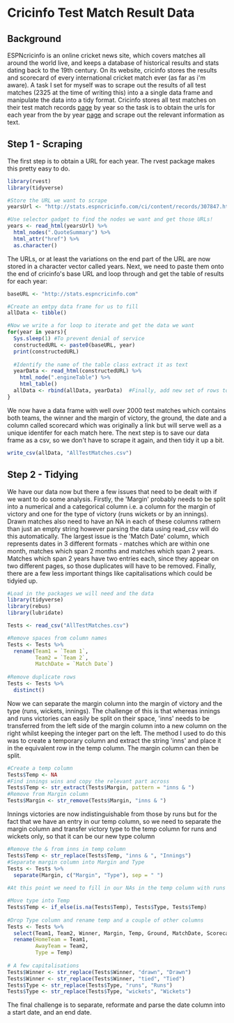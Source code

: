 Cricinfo Test Match Result Data
=============
Background
----------------------

ESPNcricinfo is an online cricket news site, which covers matches all around the world live, and keeps a database of historical results and stats dating back to the 19th century. On its website, cricinfo stores the results and scorecard of every international cricket match ever (as far as i'm aware). A task I set for myself was to scrape out the results of all test matches (2325 at the time of writing this) into a a single data frame and manipulate the data into a tidy format. Cricinfo stores all test matches on their test match records [page](http://stats.espncricinfo.com/ci/engine/records/index.html?class=1) by year so the task is to obtain the urls for each year from the by year [page](http://stats.espncricinfo.com/ci/content/records/307847.html) and scrape out the relevant information as text.

Step 1 - Scraping 
----------

The first step is to obtain a URL for each year. The rvest package makes this pretty easy to do.
```r
library(rvest)
library(tidyverse)

#Store the URL we want to scrape
yearsUrl <- "http://stats.espncricinfo.com/ci/content/records/307847.html"

#Use selector gadget to find the nodes we want and get those URLs!
years <- read_html(yearsUrl) %>%
  html_nodes(".QuoteSummary") %>%
  html_attr("href") %>%
  as.character()
  ```
  The URLs, or at least the variations on the end part of the URL are now stored in a character vector called years. Next, we need to paste them onto the end of cricinfo's base URL and loop through and get the table of results for each year:
```r
baseURL <- "http://stats.espncricinfo.com"

#Create an emtpy data frame for us to fill
allData <- tibble()

#Now we write a for loop to iterate and get the data we want
for(year in years){
  Sys.sleep(1) #To prevent denial of service
  constructedURL <- paste0(baseURL, year) 
  print(constructedURL) 
  
  #Identify the name of the table class extract it as text
  yearData <- read_html(constructedURL) %>%
    html_node(".engineTable") %>%
    html_table()
  allData <- rbind(allData, yearData)  #Finally, add new set of rows to the end of our empty data frame
}
```
We now have a data frame with well over 2000 test matches which contains both teams, the winner and the margin of victory, the ground, the date and a column called scorecard which was originally a link but will serve well as a unique identifer for each match here. The next step is to save our data frame as a csv, so we don't have to scrape it again, and then tidy it up a bit. 
```r
write_csv(allData, "AllTestMatches.csv")
```
Step 2 - Tidying 
----------------
We have our data now but there a few issues that need to be dealt with if we want to do some analysis. Firstly, the 'Margin' probably needs to be split into a numerical and a categorical column i.e. a column for the margin of victory and one for the type of victory (runs wickets or by an innings). Drawn matches also need to have an NA in each of these columns rathern than just an empty string however parsing the data using read_csv will do this automatically. The largest issue is the 'Match Date' column, which represents dates in 3 different formats - matches which are within one month, matches which span 2 months and matches which span 2 years. Matches which span 2 years have two entries each, since they appear on two different pages, so those duplicates will have to be removed. Finally, there are a few less important things like capitalisations which could be tidyied up.

```r
#Load in the packages we will need and the data
library(tidyverse)
library(rebus)
library(lubridate)

Tests <- read_csv("AllTestMatches.csv")

#Remove spaces from column names
Tests <- Tests %>%
  rename(Team1 = `Team 1`,
         Team2 = `Team 2`,
         MatchDate = `Match Date`)
         
#Remove duplicate rows
Tests <- Tests %>%
  distinct()
  ```
  
Now we can separate the margin column into the margin of victory and the type (runs, wickets, innings). The challenge of this is that whereas innings and runs victories can easily be split on their space, 'inns' needs to be transferred from the left side of the margin column into a new column on the right whilst keeping the integer part on the left. The method I used to do this was to create a temporary column and extract the string 'inns' and place it in the equivalent row in the temp column. The margin column can then be split.

```r
#Create a temp column
Tests$Temp <- NA
#Find innings wins and copy the relevant part across
Tests$Temp <- str_extract(Tests$Margin, pattern = "inns & ")
#Remove from Margin column 
Tests$Margin <- str_remove(Tests$Margin, "inns & ")
```
Innings victories are now indistinguishable from those by runs but for the fact that we have an entry in our temp column, so we need to separate the margin column and transfer victory type to the temp column for runs and wickets only, so that it can be our new type column

```r
#Remove the & from inns in temp column
Tests$Temp <- str_replace(Tests$Temp, "inns & ", "Innings")
#Separate margin column into Margin and Type
Tests <- Tests %>%
  separate(Margin, c("Margin", "Type"), sep = " ")
  
#At this point we need to fill in our NAs in the temp column with runs and wickets (where applicable)

#Move type into Temp
Tests$Temp <- if_else(is.na(Tests$Temp), Tests$Type, Tests$Temp)
  
#Drop Type column and rename temp and a couple of other columns
Tests <- Tests %>%
  select(Team1, Team2, Winner, Margin, Temp, Ground, MatchDate, Scorecard) %>%
  rename(HomeTeam = Team1,
         AwayTeam = Team2,
         Type = Temp)
  
# A few capitalisations
Tests$Winner <- str_replace(Tests$Winner, "drawn", "Drawn")
Tests$Winner <- str_replace(Tests$Winner, "tied", "Tied")
Tests$Type <- str_replace(Tests$Type, "runs", "Runs")
Tests$Type <- str_replace(Tests$Type, "wickets", "Wickets")
```

The final challenge is to separate, reformate and parse the date column into a start date, and an end date. 

  
  
  
  
  
  
  
  
  
  
  
  
  

